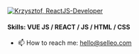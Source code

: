 

[![Krzysztof, ReactJS-Developer](https://assets.selleo.com/banners/kpoziomek.svg)](https://selleo.com/)


#### Skills: VUE JS / REACT / JS / HTML / CSS

- 📫 How to reach me: hello@selleo.com 



